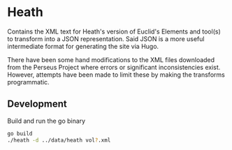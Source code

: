 # Heath

Contains the XML text for Heath's version of Euclid's Elements and tool(s) to
transform into a JSON representation. Said JSON is a more useful intermediate format
for generating the site via Hugo.

There have been some hand modifications to the XML files downloaded from the Perseus
Project where errors or significant inconsistencies exist. However, attempts have
been made to limit these by making the transforms programmatic.

## Development

Build and run the go binary

```sh
go build
./heath -d ../data/heath vol?.xml
```
